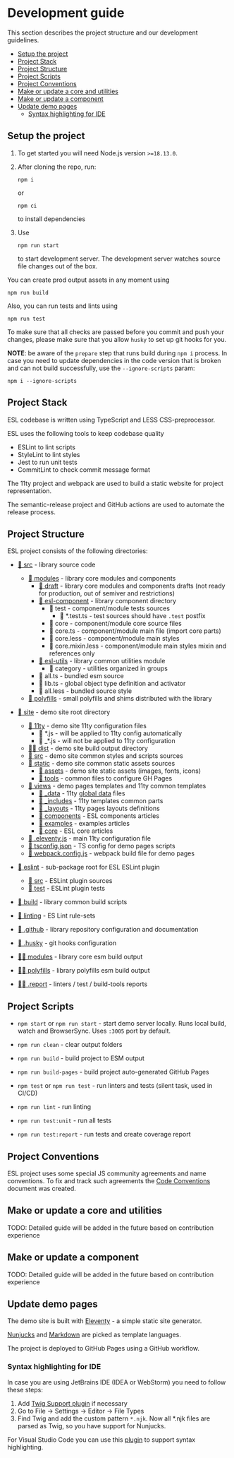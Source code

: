 # Development guide

This section describes the project structure and our development guidelines.

  - [Setup the project](#setup-the-project)
  - [Project Stack](#project-stack)
  - [Project Structure](#project-structure)
  - [Project Scripts](#project-scripts)
  - [Project Conventions](#project-conventions)
  - [Make or update a core and utilities](#make-or-update-a-core-and-utilities)
  - [Make or update a component](#make-or-update-a-component)
  - [Update demo pages](#update-demo-pages)
    - [Syntax highlighting for IDE](#syntax-highlighting-for-ide)

## Setup the project

1.  To get started you will need Node.js version `>=18.13.0`.

2.  After cloning the repo, run:
    ```commandline
    npm i
    ```
    or
    ```commandline
    npm ci
    ```
    to install dependencies

3.  Use
    ```commandline
    npm run start
    ```
    to start development server. 
    The development server watches source file changes out of the box.


You can create prod output assets in any moment using
```commandline
npm run build
```

Also, you can run tests and lints using
```commandline
npm run test
```

To make sure that all checks are passed before you commit and push your changes,
please make sure that you allow `husky` to set up git hooks for you.


__NOTE__: be aware of the `prepare` step that runs build during `npm i` process.
In case you need to update dependencies in the code version that is broken and 
can not build successfully, use the `--ignore-scripts` param:
```commandline
npm i --ignore-scripts
```

## Project Stack

ESL codebase is written using TypeScript and LESS CSS-preprocessor.

ESL uses the following tools to keep codebase quality
- ESLint to lint scripts
- StyleLint to lint styles
- Jest to run unit tests
- CommitLint to check commit message format

The 11ty project and webpack are used to build a static website for project representation.

The semantic-release project and GitHub actions are used to automate the release process.

## Project Structure

ESL project consists of the following directories:

- [📁 src](../src) - library source code
  - [📁 modules](../src/modules) - library core modules and components
    - [📁 draft](../src/modules/draft) - library core modules and components drafts (not ready for production, out of semiver and restrictions)
    - [📁 esl-component](../src/modules) - library component directory
        - 📁 test - component/module tests sources
            - 📄 *.test.ts - test sources should have `.test` postfix 
        - 📁 core - component/module core source files
        - 📄 core.ts - component/module main file (import core parts)
        - 📄 core.less - component/module main styles
        - 📄 core.mixin.less - component/module main styles mixin and references only
    - [📁 esl-utils](../src/modules/esl-utils) - library common utilities module
        - 📁 category - utilities organized in groups
    - 📄 all.ts - bundled esm source
    - 📄 lib.ts - global object type definition and activator
    - 📄 all.less - bundled source style 
  - [📁 polyfills](../src/polyfills) - small polyfills and shims distributed with the library


- [📁 site](../site) - demo site root directory
  - [📁 11ty](../site/11ty) - demo site 11ty configuration files
    - 📄 *.js - will be applied to 11ty config automatically
    - 📄 _*.js - will not be applied to 11ty configuration
  - [🔨📁 dist](../site/dist) - demo site build output directory
  - [📁 src](../site/src) - demo site common styles and scripts sources
  - [📁 static](../site/static) - demo site common static assets sources
    - [📁 assets](../site/static/assets) - demo site static assets (images, fonts, icons)
    - [📁 tools](../site/static/tools) - common files to configure GH Pages
  - [📁 views](../site/views) - demo pages templates and 11ty common templates
    - [📁 _data](../site/views/_data) - 11ty [global data](https://www.11ty.dev/docs/data-global/) files
    - [📁 _includes](../site/views/_includes) - 11ty templates common parts
    - [📁 _layouts](../site/views/_layouts) - 11ty pages layouts definitions
    - [📁 components](../site/views/components) - ESL components articles
    - [📁 examples](../site/views/examples) - examples articles
    - [📁 core](../site/views/core) - ESL core articles
  - [🔧 .eleventy.js](../site/.eleventy.js) - main 11ty configuration file
  - [🔧 tsconfig.json](../site/tsconfig.json) - TS config for demo pages scripts
  - [🔧 webpack.config.js](../site/webpack.config.js) - webpack build file for demo pages


- [📁 eslint](../eslint) - sub-package root for ESL ESLint plugin 
  - [📁 src](../eslint/src) - ESLint plugin sources
  - [📁 test](../eslint/test) - ESLint plugin tests


- [📁 build](../build) - library common build scripts
- [📁 linting](../linting) - ES Lint rule-sets
- [📁 .github](../.github) - library repository configuration and documentation
- [📁 .husky](../.husky) - git hooks configuration


- [🔨📁 modules](../modules) - library core esm build output
- [🔨📁 polyfills](../polyfills) - library polyfills esm build output


- [🔨📁 .report](../.report) - linters / test / build-tools reports

## Project Scripts

- `npm start` or `npm run start` - start demo server locally.
  Runs local build, watch and BrowserSync.
  Uses `:3005` port by default.


- `npm run clean` - clear output folders
- `npm run build` - build project to ESM output
- `npm run build-pages` - build project auto-generated GitHub Pages


- `npm test` or `npm run test` - run linters and tests (silent task, used in CI/CD)
- `npm run lint` - run linting
- `npm run test:unit` - run all tests
- `npm run test:report` - run tests and create coverage report

## Project Conventions

ESL project uses some special JS community agreements and name conventions.
To fix and track such agreements the [Code Conventions](CODE_CONVENTIONS.md) document was created.

## Make or update a core and utilities

TODO: Detailed guide will be added in the future based on contribution experience

## Make or update a component

TODO: Detailed guide will be added in the future based on contribution experience

## Update demo pages

The demo site is built with [Eleventy](https://www.11ty.dev/docs/) - a simple static site generator.

[Nunjucks](https://mozilla.github.io/nunjucks/) and [Markdown](https://www.markdownguide.org/) are picked as template languages.

The project is deployed to GitHub Pages using a GitHub workflow.


### Syntax highlighting for IDE

In case you are using JetBrains IDE (IDEA or WebStorm) you need to follow these steps:
1. Add [Twig Support plugin](https://plugins.jetbrains.com/plugin/7303-twig) if necessary
2. Go to File -> Settings -> Editor -> File Types
3. Find Twig and add the custom pattern `*.njk`.
   Now all *.njk files are parsed as Twig, so you have support for Nunjucks.

For Visual Studio Code you can use this [plugin](https://marketplace.visualstudio.com/items?itemName=ronnidc.nunjucks) to support syntax highlighting.
